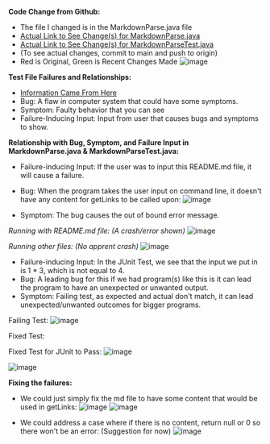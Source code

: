 **Code Change from Github:**
* The file I changed is in the MarkdownParse.java file
* [Actual Link to See Change(s) for MarkdownParse.java](https://github.com/evprado849/markdown-parser/commit/dbdf3aaa81cf4ccfe618bff384f212ad78f80604)
* [Actual Link to See Change(s) for MarkdownParseTest.java](https://github.com/evprado849/markdown-parser/commit/8f38fa8d1a7ff8a979b786b7e226816bedeac47f)
* (To see actual changes, commit to main and push to origin)
* Red is Original, Green is Recent Changes Made
![image](https://user-images.githubusercontent.com/103149284/164958755-e470fdde-907a-4db7-9aea-a72fee109dff.png)

**Test File Failures and Relationships:**
* [Information Came From Here](https://blog.regehr.org/archives/199)
* Bug: A flaw in computer system that could have some symptoms.
* Symptom: Faulty behavior that you can see 
* Failure-Inducing Input: Input from user that causes bugs and symptoms to show.

**Relationship with Bug, Symptom, and Failure Input in MarkdownParse.java & MarkdownParseTest.java:**
* Failure-inducing Input: If the user was to input this README.md file, it will cause a failure.
* Bug: When the program takes the user input on command line, it doesn't have any content for getLinks to be called upon:
![image](https://user-images.githubusercontent.com/103149284/166155310-117eaf5d-94a9-4ba3-96f6-6957b3921acb.png)

* Symptom: The bug causes the out of bound error message.


_Running with README.md file: (A crash/error shown)_
![image](https://user-images.githubusercontent.com/103149284/166155186-d1cfd068-41a1-4139-ad02-aad6cef6a647.png)


_Running other files: (No apprent crash)_
![image](https://user-images.githubusercontent.com/103149284/166155206-19c4c660-24ee-4963-b840-7ebcbf470e3b.png)

* Failure-inducing Input: In the JUnit Test, we see that the input we put in is 1 * 3, which is not equal to 4.
* Bug: A leading bug for this if we had program(s) like this is it can lead the program to have an unexpected or unwanted output.
* Symptom: Failing test, as expected and actual don't match, it can lead unexpected/unwanted outcomes for bigger programs.

Failing Test:
![image](https://user-images.githubusercontent.com/103149284/166163724-fc94c2cd-4980-4bd6-87f1-c5ff82e29364.png)



Fixed Test:

Fixed Test for JUnit to Pass:
![image](https://user-images.githubusercontent.com/103149284/166163750-ae0ce4b7-5d6b-4ea2-bf72-4732a60d13eb.png)

![image](https://user-images.githubusercontent.com/103149284/166163704-c2fcefc4-175d-46c6-b55a-2e9529929e65.png)




**Fixing the failures:**
* We could just simply fix the md file to have some content that would be used in getLinks:
![image](https://user-images.githubusercontent.com/103149284/166155413-dc353654-80e7-4a71-944e-6b915e05fecb.png)
![image](https://user-images.githubusercontent.com/103149284/166155425-442406b5-8c23-49a9-990b-7e84820bceeb.png)

* We could address a case where if there is no content, return null or 0 so there won't be an error: (Suggestion for now)
![image](https://user-images.githubusercontent.com/103149284/166331574-d8b39231-da00-4a94-b9c0-e07dfe1d6fb7.png)



